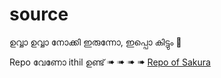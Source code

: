 # source
 
ഉവ്വാ ഉവ്വാ നോക്കി ഇരുന്നോ, ഇപ്പൊ കിട്ടും 🤤

Repo വേണോ ithil ഉണ്ട് ➠  ➠ ➠ ➠ <a href=https://t.me/+pygLmi42muUwNjll> Repo of Sakura</a>
